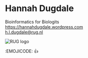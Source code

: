# Hannah Dugdale<br>
Bioinformatics for Biologits<br>
https://hannahdugdale.wordpress.com<br>
h.l.dugdale@rug.nl<br>

![RUG logo](https://www.rug.nl/about-ug/practical-matters/huisstijl/huisstijl-basiselementen/images/rugr_logonl_rood_rgb-web.png)

:EMOJICODE:
:+1:
